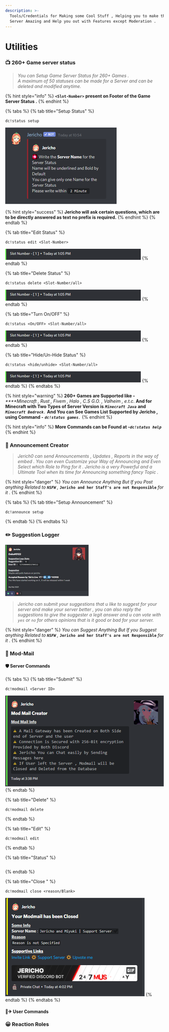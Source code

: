 ```yaml
---
description: >-
  Tools/Credentials for Making some Cool Stuff , Helping you to make the Discord
  Server Amazing and Help you out with Features except Moderation .
---
```


# Utilities

### 📺 260+ Game server status

> _You can Setup Game Server Status for 260+ Games .  
> A maximum  of 50 statuses can be made for a Server and can be deleted  and modified  anytime._

{% hint style="info" %}
**`<Slot-Number>` present on Footer of the Game Server Status .**
{% endhint %}

{% tabs %}
{% tab title="Setup Status" %}
```text
dc!status setup
```

![This indicates that the setup is started successfully](../.gitbook/assets/screenshot-2021-06-05-105456.png)

{% hint style="success" %}
**Jericho will ask certain questions, which are to be directly answered as text no prefix is required.**
{% endhint %}
{% endtab %}

{% tab title="Edit Status" %}
```
dc!status edit <Slot-Number>
```

![Slot-Number Present as Number at Every Footer of the Game Server Status and is Unique .](../.gitbook/assets/1%20%282%29.png)
{% endtab %}

{% tab title="Delete Status" %}
```
dc!status delete <Slot-Number/all>
```

![Slot-Number Present as Number at Every Footer of the Game Server Status and is Unique .](../.gitbook/assets/1%20%282%29.png)
{% endtab %}

{% tab title="Turn On/OFF" %}
```
dc!status <On/OFF> <Slot-Number/all>
```

![Slot-Number Present as Number at Every Footer of the Game Server Status and is Unique .](../.gitbook/assets/1%20%282%29.png)
{% endtab %}

{% tab title="Hide/Un-Hide Status" %}
```text
dc!status <hide/unhide> <Slot-Number/all>
```

![Slot-Number Present as Number at Every Footer of the Game Server Status and is Unique .](../.gitbook/assets/1%20%282%29.png)
{% endtab %}
{% endtabs %}

{% hint style="warning" %}
**260+ Games are Supported like -** _****Minecraft , Rust , Fivem , Halo , C.S G.O. , Valheim , e.t.c_.  **And for Minecraft with Two Types of Server Version is** _**`Minecraft Java`**_ **and** _**`Minecraft Bedrock`**`.`_ **And You can See Games List Supported by Jericho , using Command -** _**`dc!status games`**`.`_
{% endhint %}

{% hint style="info" %}
**More Commands can be Found at  -**_**`dc!status help`**_
{% endhint %}

### 📢 Announcement Creator

> _Jerich0 can send Announcements , Updates , Reports in the way of embed . You can even Customize your Way of Announcing and Even Select which Role to Ping for it . Jericho is a very Powerful and a Ultimate Tool when its time for Announcing something fancy Topic ._

{% hint style="danger" %}
_You can Announce Anything But If you Post anything Related to **`NSFW`** ,_ **`Jericho and her Staff's are not Responsible`** _for it ._ 
{% endhint %}

{% tabs %}
{% tab title="Setup Announcement" %}
```text
dc!announce setup
```
{% endtab %}
{% endtabs %}

### ✏️ Suggestion Logger

![This is the result of your suggestion. ](../.gitbook/assets/rsz_1screenshot_371.png)

> _Jericho can submit your suggestions that u like to suggest for your server and make your server better , you can also reply the suggestions to give the suggester a legit answer and u can vote with `yes` or `no` for others opinions that is it good or bad for your server._

{% hint style="danger" %}
_You can Suggest Anything But If you Suggest anything Related to **`NSFW`** ,_ **`Jericho and her Staff's are not Responsible`** _for it ._
{% endhint %}

### 🤖 Mod-Mail

#### 🛡 Server Commands

{% tabs %}
{% tab title="Submit" %}
```text
dc!modmail <Server ID>
```

![This is the result after u use this command](../.gitbook/assets/capture.png)
{% endtab %}

{% tab title="Delete" %}
```text
dc!modmail delete
```
{% endtab %}

{% tab title="Edit" %}
```
dc!modmail edit
```
{% endtab %}

{% tab title="Status" %}
```

```
{% endtab %}

{% tab title="Close " %}
```text
dc!modmail close <reason/Blank>
```

![](../.gitbook/assets/capture2.png)
{% endtab %}
{% endtabs %}

#### 👨✈ User Commands

### 😀 Reaction Roles

